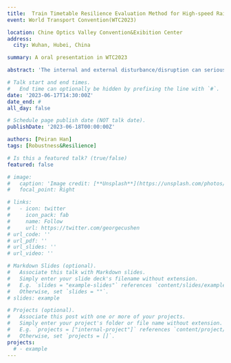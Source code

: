 ```yaml
---
title:  Train Timetable Resilience Evaluation Method for High-speed Railway
event: World Transport Convention(WTC2023)

location: Chine Optics Valley Convention&Exibition Center
address:
  city: Wuhan, Hubei, China

summary: A oral presentation in WTC2023

abstract: 'The internal and external disturbance/disruption can seriously affect on-line performance of train timetable, so quantifying the robustness of timetable has a profound impact on high-speed railway operation. With the concept and its influencing factors, a scenario-based comprehensive evaluation framework, the optimization approach for  timetable structure and slack time is addressed to evaluate and enhance robustness.'

# Talk start and end times.
#   End time can optionally be hidden by prefixing the line with `#`.
date: '2023-06-17T14:30:00Z'
date_end: #
all_day: false

# Schedule page publish date (NOT talk date).
publishDate: '2023-06-18T00:00:00Z'

authors: [Peiran Han]
tags: [Robustness&Resilience]

# Is this a featured talk? (true/false)
featured: false

# image:
#   caption: 'Image credit: [**Unsplash**](https://unsplash.com/photos/bzdhc5b3Bxs)'
#   focal_point: Right

# links:
#   - icon: twitter
#     icon_pack: fab
#     name: Follow
#     url: https://twitter.com/georgecushen
# url_code: ''
# url_pdf: ''
# url_slides: ''
# url_video: ''

# Markdown Slides (optional).
#   Associate this talk with Markdown slides.
#   Simply enter your slide deck's filename without extension.
#   E.g. `slides = "example-slides"` references `content/slides/example-slides.md`.
#   Otherwise, set `slides = ""`.
# slides: example

# Projects (optional).
#   Associate this post with one or more of your projects.
#   Simply enter your project's folder or file name without extension.
#   E.g. `projects = ["internal-project"]` references `content/project/deep-learning/index.md`.
#   Otherwise, set `projects = []`.
projects:
  # - example
---
```


<!-- {{% callout note %}}
Click on the **Slides** button above to view the built-in slides feature.
{{% /callout %}}

Slides can be added in a few ways:

- **Create** slides using Hugo Blox Builder's [_Slides_](https://docs.hugoblox.com/reference/content-types/) feature and link using `slides` parameter in the front matter of the talk file
- **Upload** an existing slide deck to `static/` and link using `url_slides` parameter in the front matter of the talk file
- **Embed** your slides (e.g. Google Slides) or presentation video on this page using [shortcodes](https://docs.hugoblox.com/reference/markdown/).

Further event details, including [page elements](https://docs.hugoblox.com/reference/markdown/) such as image galleries, can be added to the body of this page. -->

